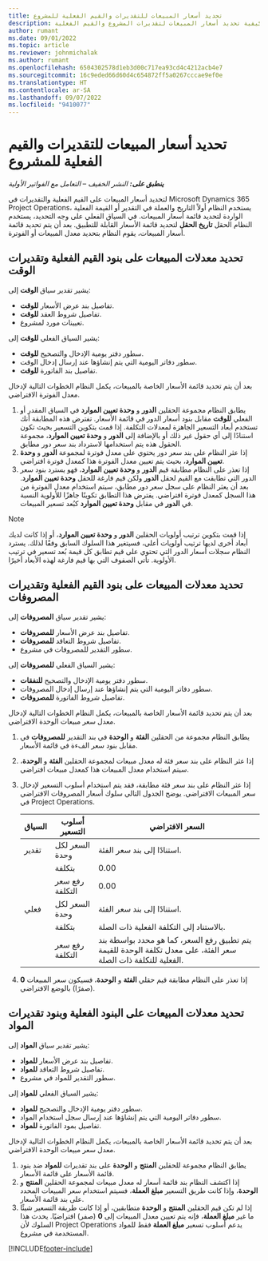 ```yaml
---
title: تحديد أسعار المبيعات للتقديرات والقيم الفعلية للمشروع
description: يوفر هذا المقال معلومات حول كيفية تحديد أسعار المبيعات لتقديرات المشروع والقيم الفعلية.
author: rumant
ms.date: 09/01/2022
ms.topic: article
ms.reviewer: johnmichalak
ms.author: rumant
ms.openlocfilehash: 6504302578d1eb3d00c717ea93cd4c4212acb4e7
ms.sourcegitcommit: 16c9eded66d60d4c654872ff5a0267cccae9ef0e
ms.translationtype: HT
ms.contentlocale: ar-SA
ms.lasthandoff: 09/07/2022
ms.locfileid: "9410077"
---
```

# <a name="determine-sales-prices-for-project-estimates-and-actuals"></a>تحديد أسعار المبيعات للتقديرات والقيم الفعلية للمشروع

_**ينطبق على:** النشر الخفيف – التعامل مع الفواتير الأولية_

لتحديد أسعار المبيعات على القيم الفعلية والتقديرات في Microsoft Dynamics 365 Project Operations، يستخدم النظام أولاً التاريخ والعملة في التقدير أو القيمة الفعلية الواردة لتحديد قائمة أسعار المبيعات. في السياق الفعلي على وجه التحديد، يستخدم النظام الحقل **تاريخ الحقل** لتحديد قائمة الأسعار القابلة للتطبيق. بعد أن يتم تحديد قائمة أسعار المبيعات، يقوم النظام بتحديد معدل المبيعات أو الفوترة.

## <a name="determining-sales-rates-on-actual-and-estimate-lines-for-time"></a>تحديد معدلات المبيعات على بنود القيم الفعلية وتقديرات الوقت

يشير تقدير سياق **الوقت** إلى:

- تفاصيل بند عرض الأسعار **للوقت**.
- تفاصيل شروط العقد **للوقت**.
- تعيينات مورد لمشروع.

يشير السياق الفعلي **للوقت** إلى:

- سطور دفتر يومية الإدخال والتصحيح **للوقت**.
- سطور دفاتر اليومية التي يتم إنشاؤها عند إرسال إدخال الوقت.
- تفاصيل بند الفاتورة **للوقت**. 

بعد أن يتم تحديد قائمة الأسعار الخاصة بالمبيعات، يكمل النظام الخطوات التالية لإدخال معدل الفوترة الافتراضي.

1. يطابق النظام مجموعة الحقلين **الدور** و **وحدة تعيين الموارد** في السياق المقدر أو الفعلي **للوقت** مقابل بنود أسعار الدور في قائمة الأسعار. تفترض هذه المطابقة أنك تستخدم أبعاد التسعير الجاهزة لمعدلات التكلفة. إذا قمت بتكوين التسعير بحيث تكون استنادًا إلى أي حقول غير ذلك أو بالإضافة إلى **الدور** و **وحدة تعيين الموارد**، مجموعة الحقول هذه يتم استخدامها لاسترداد بند سعر دور مطابق.
1. إذا عثر النظام على بند سعر دور يحتوي على معدل فوترة لمجموعة **الدور** و **وحدة تعيين الموارد**، بحيث يتم تعيين معدل الفوترة هذا كمعدل فوترة افتراضي.
1. إذا تعذر على النظام مطابقة قيم **الدور** و **وحدة تعيين الموارد**، فهو يسترد بنود سعر الدور التي تطابقت مع القيم لحقل **الدور** ولكن قيم فارغة للحقل **وحدة تعيين الموارد**. بعد أن يعثر النظام على سجل سعر دور مطابق، سيتم استخدام معدل الفوترة من هذا السجل كمعدل فوترة افتراضي. يفترض هذا التطابق تكوينًا جاهزًا للأولوية النسبة في **الدور** في مقابل **وحدة تعيين الموارد** كبُعد تسعير المبيعات.

> [!NOTE]
> إذا قمت بتكوين ترتيب أولويات الحقلين **الدور** و **وحدة تعيين الموارد**، أو إذا كانت لديك أبعاد أخرى لديها ترتيب أولويات أعلى، فسيتغير هذا السلوك السابق وفقًا لذلك. يسترد النظام سجلات أسعار الدور التي تحتوي على قيم تطابق كل قيمة بُعد تسعير في ترتيب الأولوية. تأتي الصفوف التي بها قيم فارغة لهذه الأبعاد أخيرًا.

## <a name="determining-sales-rates-on-actual-and-estimate-lines-for-expense"></a>تحديد معدلات المبيعات على بنود القيم الفعلية وتقديرات المصروفات

يشير تقدير سياق **المصروفات** إلى:

- تفاصيل بند عرض الأسعار **للمصروفات**.
- تفاصيل شروط التعاقد **للمصروفات**.
- سطور التقدير للمصروفات في مشروع.

يشير السياق الفعلي **للمصروفات** إلى:

- سطور دفتر يومية الإدخال والتصحيح **للنفقات**.
- سطور دفاتر اليومية التي يتم إنشاؤها عند إرسال إدخال المصروفات.
- تفاصيل شروط الفاتورة **للمصروفات**. 

بعد أن يتم تحديد قائمة الأسعار الخاصة بالمبيعات، يكمل النظام الخطوات التالية لإدخال معدل سعر مبيعات الوحدة الافتراضي.

1. يطابق النظام مجموعة من الحقلين **الفئة** و **الوحدة** في بند التقدير **للمصروفات** في مقابل بنود سعر الفءة في قائمة الأسعار.
1. إذا عثر النظام على بند سعر فئة له معدل مبيعات لمجموعة الحقلين **الفئة** و **الوحدة**، سيتم استخدام معدل المبيعات هذا كمعدل مبيعات افتراضي.
1. إذا عثر النظام على بند سعر فئة مطابقة، فقد يتم استخدام أسلوب التسعير لإدخال سعر المبيعات الافتراضي. يوضح الجدول التالي سلوك أسعار المصروفات الافتراضي في Project Operations.

    | السياق | أسلوب التسعير | السعر الافتراضي |
    | --- | --- | --- |
    | تقدير | السعر لكل وحدة | استنادًا إلى بند سعر الفئة. |
    |        | بتكلفة | 0.00 |
    |        | رفع سعر التكلفة | 0.00 |
    | فعلي | السعر لكل وحدة | استنادًا إلى بند سعر الفئة. |
    |        | بتكلفة | بالاستناد إلى التكلفة الفعلية ذات الصلة. |
    |        | رفع سعر التكلفة | يتم تطبيق رفع السعر، كما هو محدد بواسطة بند سعر الفئة، على معدل تكلفة الوحدة للقيمة الفعلية للتكلفة ذات الصلة. |

1. إذا تعذر على النظام مطابقة قيم حقلي **الفئة** و **الوحدة**، فسيكون سعر المبيعات **0** (صفرًا) بالوضع الافتراضي.

## <a name="determining-sales-rates-on-actual-and-estimate-lines-for-material"></a>تحديد معدلات المبيعات على البنود الفعلية وبنود تقديرات المواد

يشير تقدير سياق **المواد** إلى:

- تفاصيل بند عرض الأسعار **للمواد**.
- تفاصيل شروط التعاقد **للمواد**.
- سطور التقدير للمواد في مشروع.

يشير السياق الفعلي **للمواد** إلى:

- سطور دفتر يومية الإدخال والتصحيح **للمواد**.
- سطور دفاتر اليومية التي يتم إنشاؤها عند إرسال ‏‫سجل استخدام المواد‬.
- تفاصيل بمود الفاتورة **للمواد**. 

بعد أن يتم تحديد قائمة الأسعار الخاصة بالمبيعات، يكمل النظام الخطوات التالية لإدخال معدل سعر مبيعات الوحدة الافتراضي.

1. يطابق النظام مجموعة للحقلين **المنتج** و **الوحدة** على بند تقديرات **للمواد** ضد بنود قائمة الأسعار على قائمة الأسعار.
1. إذا اكتشف النظام بند قائمة أسعار له معدل مبيعات لمجموعة الحقلين **المنتج** و **الوحدة**، وإذا كانت طريق التسعير **مبلغ العملة**، فسيتم استخدام سعر المبيعات المحدد على بند قائمة الأسعار. 
1. إذا لم تكن قيم الحقلين **المنتج** و **الوحدة** متطابقين، أو إذا كانت طريقة التسعير شيئًا ما غير **مبلغ العملة**، فإنه يتم تعيين معدل المبيعات إلى **0** (صفر) افتراضيًا. يحدث هذا السلوك لأن Project Operations يدعم أسلوب تسعير **مبلغ العملة** فقط للمواد المستخدمة في مشروع.

[!INCLUDE[footer-include](../../includes/footer-banner.md)]

